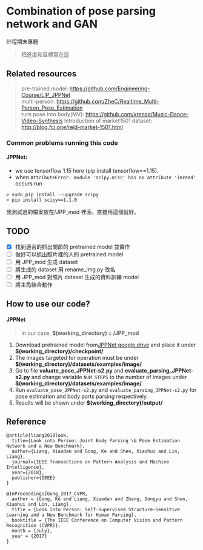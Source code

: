 # Combination of pose parsing network and GAN

計程期末專題

> 把進度和目標寫在這

## Related resources

> pre-trained model: https://github.com/Engineering-Course/LIP_JPPNet <br>
> multi-person: https://github.com/ZheC/Realtime_Multi-Person_Pose_Estimation <br>
> turn pose into body(MV): https://github.com/xrenaa/Music-Dance-Video-Synthesis
> Introduction of market1501 dataset: http://blog.fcj.one/reid-market-1501.html

### Common problems running this code

#### JPPNet:

- we use tensorflow 1.15 here (pip install tensorflow==1.15).
- when `AttributeError: module 'scipy.misc' has no attribute 'imread'` occurs run

```
> sudo pip install --upgrade scipy
> pip install scipy==1.1.0
```

我測試過的檔案放在/JPP_mod 裡面，直接用這個就好。

## TODO

- [x] 找到適合的抓出關節的 pretrained model 並實作 <br>
- [ ] 做好可以抓出照片裡的人的 pretrained model <br>
- [ ] 用 JPP_mod 生成 dataset <br>
- [ ] 將生成的 dataset 用 rename_img.py 改名 <br>
- [ ] 用 JPP_mod 對照片 dataset 生成的資料訓練 model <br>
- [ ] 將主角結合動作

## How to use our code?

#### JPPNet

> In our case, **\$(working_directory) = /JPP_mod**

1. Download pretrained model from[JPPNet google drive](https://drive.google.com/file/d/1BFVXgeln-bek8TCbRjN6utPAgRE0LJZg/view) and place it under **\$(working_directory)/checkpoint/**
2. The images targeted for operation must be under **\$(working_directory)/datasets/examples/image/**
3. Go to file **valuate_pose_JPPNet-s2.py** and **evaluate_parsing_JPPNet-s2.py** and change variable `NUM_STEPS` to the number of images under **\$(working_directory)/datasets/examples/image/**
4. Run `evaluate_pose_JPPNet-s2.py` and `evaluate_parsing_JPPNet-s2.py` for pose estimation and body parts parsing respectively.
5. Results will be shown under **\$(working_directory)/output/**

## Reference

```
@article{liang2018look,
  title={Look into Person: Joint Body Parsing \& Pose Estimation Network and a New Benchmark},
  author={Liang, Xiaodan and Gong, Ke and Shen, Xiaohui and Lin, Liang},
  journal={IEEE Transactions on Pattern Analysis and Machine Intelligence},
  year={2018},
  publisher={IEEE}
}

@InProceedings{Gong_2017_CVPR,
  author = {Gong, Ke and Liang, Xiaodan and Zhang, Dongyu and Shen, Xiaohui and Lin, Liang},
  title = {Look Into Person: Self-Supervised Structure-Sensitive Learning and a New Benchmark for Human Parsing},
  booktitle = {The IEEE Conference on Computer Vision and Pattern Recognition (CVPR)},
  month = {July},
  year = {2017}
}
```
